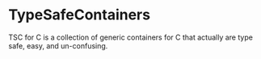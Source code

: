 # TypeSafeContainers
TSC for C is a collection of generic containers for C that actually are type safe, easy, and un-confusing.
